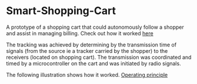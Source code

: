 # Smart-Shopping-Cart
A prototype of a shopping cart that could autonomously follow a shopper and assist in managing billing.
Check out how it worked [here](https://drive.google.com/file/d/1N2eWWQR136eBMysrpxHwYjHMJS-YMWWp/view?usp=sharing)

The tracking was achieved by determining by the transmission time of signals (from the source ie a tracker carried by the shopper) to the receivers (located on shopping cart). The transmission was coordinated and timed by a microcontroller on the cart and was initiated by radio signals.

The following illustration shows how it worked.
[Operating principle](https://media.giphy.com/media/Ri2ruXjodQL7EWQUyn/giphy.gif)

